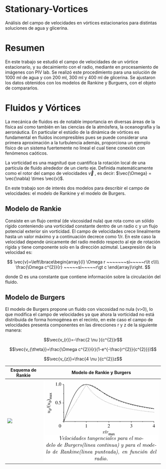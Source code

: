 # Stationary-Vortices
Análisis del campo de velocidades en  vórtices estacionarios para distintas  soluciones de agua y glicerina.

# Resumen
  En este trabajo se estudió el campo de velocidades de un vórtice estacionario, y su decaimiento con el radio, mediante en procesamiento de imágenes con PIV lab. Se realizó este procedimiento para una solución de 1000 ml de agua y con 200 ml, 300 ml y 400 ml de glicerina. Se ajustaron los datos obtenidos con los modelos de Rankine y Burguers, con el objeto de compararlos.

# Fluidos y Vórtices 
  La mecánica de fluidos es de notable importancia en diversas áreas de la física así como también en las ciencias de la atmósfera, la oceanografía y la aeronáutica. En particular el estúdio de la dinámica de vórtices es fundamental en fluidos incompresibles pues se puede considerar una primera aproximación a la turbulencia además, proporciona un ejemplo físico de un sistema fuertemente no lineal el cual tiene conexión con fenómenos caóticos.

 La vorticidad es una magnitud que cuantifica la rotación local de una partícula de fluido alrededor de un cierto eje. Definida matemáticamente como el rotor del campo de velocidades $\vec{v}$ , es decir:
 $\vec{\Omega} = \vec{\nabla} \times \vec{v}$. 
 
 En este trabajo son de interés dos modelos para describir el campo de velocidades: el modelo de Rankine y el modelo de Burgers. 

 ## Modelo de Rankie 
  Consiste en un flujo central (de viscosidad nula) que rota como un sólido rígido conteniendo una vorticidad constante dentro de un radio c y un flujo potencial exterior sin vorticidad. El campo de velocidades crece linealmente hasta un valor máximo y a continuación decrece como 1/r. En este caso la velocidad depende únicamente del radio medido respecto al eje de rotación rígida y tiene componente solo en la dirección azimutal. Laexpresión de la velocidad es:

  $$ \vec{v}=\left\lbrace\begin{array}{l} \Omega r ~~~~~~~si~~~~~r\lt c\\\\ \frac{\Omega c^{2}}{r} ~~~~~si~~~~~r\gt c \end{array}\right. $$
  
donde Ω es una constante que contiene información sobre la circulación del fluido.

 ## Modelo de Burgers
  El modelo de Burgers propone un fluido con viscosidad no nula (ν>0), lo que modifica el campo de velocidades ya que ahora la vorticidad no está distribuida de forma homogénea en el recinto, en este caso el campo de velocidades presenta componentes en las direcciones r y z de la siguiente manera:
  
$$\vec{v_{r}}=-\frac{2 \nu }{c^{2}}r$$

$$\vec{v_{\theta}}=\frac{\Omega c^{2}}{r}(1-e^{-\frac{r^{2}}{c^{2}}})$$

$$\vec{v_{z}}=\frac{4 \nu }{c^{2}}z$$
  
| Esquema de Rankie | Modelo de Rankie y Burgers   |
| ----------------------------------- | ----------------------------------- |
| <img src="https://github.com/hnatiuksanti/Stationary-Vortices/blob/main/im%C3%A1genes/rankie.jpg" width="600" /> | <img src="https://github.com/hnatiuksanti/Stationary-Vortices/blob/main/im%C3%A1genes/modelos.png" width="600" />  |

